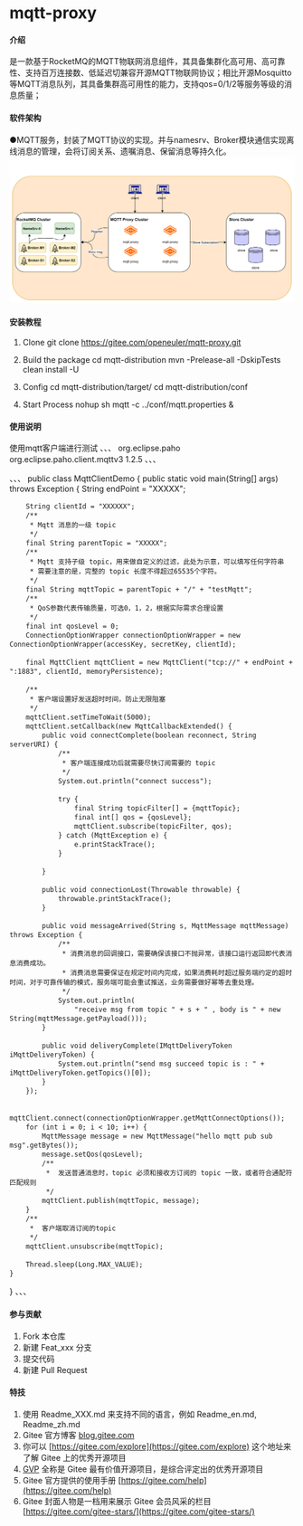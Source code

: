 # mqtt-proxy

#### 介绍
是一款基于RocketMQ的MQTT物联网消息组件，其具备集群化高可用、高可靠性、支持百万连接数、低延迟切兼容开源MQTT物联网协议；相比开源Mosquitto等MQTT消息队列，其具备集群高可用性的能力，支持qos=0/1/2等服务等级的消息质量；

#### 软件架构
●MQTT服务，封装了MQTT协议的实现。并与namesrv、Broker模块通信实现离线消息的管理，会将订阅关系、遗嘱消息、保留消息等持久化。
![mqtt-proxy](docs/pictures/mqtt-proxy.png)

#### 安装教程
1. Clone
git clone https://gitee.com/openeuler/mqtt-proxy.git

2. Build the package
cd mqtt-distribution
mvn -Prelease-all -DskipTests clean install -U

3. Config
cd mqtt-distribution/target/
cd mqtt-distribution/conf

4. Start Process
nohup sh mqtt -c ../conf/mqtt.properties &

#### 使用说明
使用mqtt客户端进行测试
、、、
<dependency>
    <groupId>org.eclipse.paho</groupId>
    <artifactId>org.eclipse.paho.client.mqttv3</artifactId>
    <version>1.2.5</version>
</dependency>
、、、

、、、
public class MqttClientDemo {
    public static void main(String[] args) throws Exception {
        String endPoint = "XXXXX";

        String clientId = "XXXXXX";
        /**
         * Mqtt 消息的一级 topic
         */
        final String parentTopic = "XXXXX";
        /**
         * Mqtt 支持子级 topic，用来做自定义的过滤，此处为示意，可以填写任何字符串
         * 需要注意的是，完整的 topic 长度不得超过65535个字符。
         */
        final String mqttTopic = parentTopic + "/" + "testMqtt";
        /**
         * QoS参数代表传输质量，可选0，1，2，根据实际需求合理设置
         */
        final int qosLevel = 0;
        ConnectionOptionWrapper connectionOptionWrapper = new ConnectionOptionWrapper(accessKey, secretKey, clientId);

        final MqttClient mqttClient = new MqttClient("tcp://" + endPoint + ":1883", clientId, memoryPersistence);

        /**
         * 客户端设置好发送超时时间，防止无限阻塞
         */
        mqttClient.setTimeToWait(5000);
        mqttClient.setCallback(new MqttCallbackExtended() {
            public void connectComplete(boolean reconnect, String serverURI) {
                /**
                 * 客户端连接成功后就需要尽快订阅需要的 topic
                 */
                System.out.println("connect success");

                try {
                    final String topicFilter[] = {mqttTopic};
                    final int[] qos = {qosLevel};
                    mqttClient.subscribe(topicFilter, qos);
                } catch (MqttException e) {
                    e.printStackTrace();
                }

            }

            public void connectionLost(Throwable throwable) {
                throwable.printStackTrace();
            }

            public void messageArrived(String s, MqttMessage mqttMessage) throws Exception {
                /**
                 * 消费消息的回调接口，需要确保该接口不抛异常，该接口运行返回即代表消息消费成功。
                 * 消费消息需要保证在规定时间内完成，如果消费耗时超过服务端约定的超时时间，对于可靠传输的模式，服务端可能会重试推送，业务需要做好幂等去重处理。
                 */
                System.out.println(
                    "receive msg from topic " + s + " , body is " + new String(mqttMessage.getPayload()));
            }

            public void deliveryComplete(IMqttDeliveryToken iMqttDeliveryToken) {
                System.out.println("send msg succeed topic is : " + iMqttDeliveryToken.getTopics()[0]);
            }
        });

        mqttClient.connect(connectionOptionWrapper.getMqttConnectOptions());
        for (int i = 0; i < 10; i++) {
            MqttMessage message = new MqttMessage("hello mqtt pub sub msg".getBytes());
            message.setQos(qosLevel);
            /**
             *  发送普通消息时，topic 必须和接收方订阅的 topic 一致，或者符合通配符匹配规则
             */
            mqttClient.publish(mqttTopic, message);
        }
        /**
         *  客户端取消订阅的topic
         */
        mqttClient.unsubscribe(mqttTopic);

        Thread.sleep(Long.MAX_VALUE);
    }
}
、、、
#### 参与贡献

1.  Fork 本仓库
2.  新建 Feat_xxx 分支
3.  提交代码
4.  新建 Pull Request


#### 特技

1.  使用 Readme\_XXX.md 来支持不同的语言，例如 Readme\_en.md, Readme\_zh.md
2.  Gitee 官方博客 [blog.gitee.com](https://blog.gitee.com)
3.  你可以 [https://gitee.com/explore](https://gitee.com/explore) 这个地址来了解 Gitee 上的优秀开源项目
4.  [GVP](https://gitee.com/gvp) 全称是 Gitee 最有价值开源项目，是综合评定出的优秀开源项目
5.  Gitee 官方提供的使用手册 [https://gitee.com/help](https://gitee.com/help)
6.  Gitee 封面人物是一档用来展示 Gitee 会员风采的栏目 [https://gitee.com/gitee-stars/](https://gitee.com/gitee-stars/)
